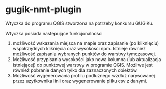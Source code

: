 # gugik-nmt-plugin
Wtyczka do programu QGIS stworzona na potrzeby konkursu GUGiKu.

Wtyczka posiada następujące funkcjonalności
1) możliwość wskazania miejsca na mapie oraz zapisanie (po kliknięciu) współrzędnych kliknięcia oraz wysokości npm. Istnieje również możliwość zapisania wybranych punktów do warstwy tymczasowej.
2) Możliwość przypisania wysokości jako nowa kolumna (lub aktualizacja istniejącej) do punktowej warstwy w programie QGIS. Możliwe jest również pobranie danych tylko dla zaznaczonych obiektów.
3) Możliwość wygenerowania profilu podłużnego wzdłuż narysowanej przez użytkownika linii oraz wygenerowanie pliku csv z danymi.
